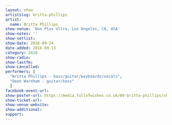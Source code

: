 ```yaml
---
layout: show
artistslug: britta-phillips
artist:
  name: Britta Phillips
show-venue: 'Non Plus Ultra, Los Angeles, CA, USA'
show-notes: ''
show-setlist:
show-date: 2016-09-24
date-added: 2016-09-13
category: 2016
show-radio:
show-lastfm:
show-cancelled:
performers: [
  "Britta Phillips - bass/guitar/keyboards/vocals",
  "Dean Wareham - guitar/bass"
  ]
facebook-event-url:
show-poster-url: https://media.fullofwishes.co.uk/09-britta-phillips/show_assets/2016-09-24-britta-supertight-poster.jpg
show-ticket-url:
show-venue-website:
show-additional:
support:
---
```

